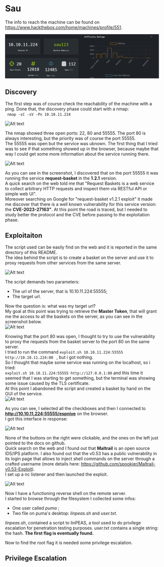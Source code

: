 # Sau
 The info to reach the machine can be found on https://www.hackthebox.com/home/machines/profile/551.

![Alt text](image-2.png)

## Discovery
The first step was of course check the reachability of the machine with a ping. Done that, the discovery phase could start with a nmap:  
``` nmap -sC -sV -Pn 10.10.11.224```  
  
![Alt text](image.png)
  
The nmap showed three open ports: 22, 80 and 55555. The port 80 is always interesting, but the priority was of course the port 55555.    
The 55555 was open but the service was uknown. The first thing that I tried was to see if that something showed up in the browser, because maybe that way I could get some more information about the service running there.  
  
![Alt text](image-1.png)
  
As you can see in the screenshot, I discovered that on the port 55555 it was running the service **request-basket** in the **1.2.1** version.  
A quick search on the web told me that "Request Baskets is a web service to collect arbitrary HTTP requests and inspect them via RESTful API or simple web UI".  
Moreover searching on Google for "request-basket v1.2.1 exploit" it made me discover that there is a well known vulnerability for this service version: the **CVE-2023-27163"**. 
At this point the road is traced, but I needed to study better the protocol and the CVE before passing to the exploitation phase.

## Exploitaiton
The script used can be easily find on the web and it is reported in the same directory of this README.  
The idea behind the script is to create a basket on the server and use it to proxy requests from other services from the same server.  
  
  ![Alt text](image-3.png)
    
The script demands two parameters:  
- The url of the server, that is 10.10.11.224:55555;
- The target url.
  
Now the question is: what was my target url?    
My goal at this point was trying to retrieve the **Master Token**, that will grant me the access to all the baskets on the server, as you can see in the screenshot below.  
![Alt text](image-4.png)
  
Knowing that the port 80 was open, I thought to try to use the vulnerability to proxy the requests from the basket server to the port 80 on the same server.  
I tried to run the command ```exploit.sh 10.10.11.224:55555 http://10.10.11.224:80 ``` , but i got nothing.  
So I thought that maybe some service was running on the localhost, so i tried:  
``` exploit.sh 10.10.11.224:55555 http://127.0.0.1:80 ``` and this time it seemed that I was starting to get something, but the terminal was showing some issue caused by the TLS certificate.  
At this point I abandoned the script and created a basket by hand on the GUI of the service.  
![Alt text](image-5.png)  
  
As you can see, I selected all the checkboxes and then I connected to **http://10.10.11.224:55555/espnive** on the browser.  
I got this interface in response:  
  
![Alt text](image-6.png)  
   
None of the buttons on the right were clickable, and the  ones on the left just pointed to the docs on github.  
Quick search on the web and I found out that **Maltrail** is an open source IDS/IPS platform. I also found out that the v0.53 has a public vulnerability in its login page that allows to inject shell commands on the server through a crafted username (more details here: https://github.com/spookier/Maltrail-v0.53-Exploit).  
I set up a nc listener and then launched the exploit.  
  
![Alt text](image-7.png)  
  
Now I have a functioning reverse shell on the remote server.  
I started to browse through the filesystem I collected some infos:  
- One user called *puma* ;
- Two file on puma's desktop: *linpeas.sh* and *user.txt*.  
  
*linpeas.sh*, contained a script to linPEAS, a tool used to do privilege escalation for penetration testing purposes.
*user.txt* contains a single string: the hash. **The first flag is eventually found.**  
  
Now to find the root flag it is needed some privilege escalation.  

## Privilege Escalation

